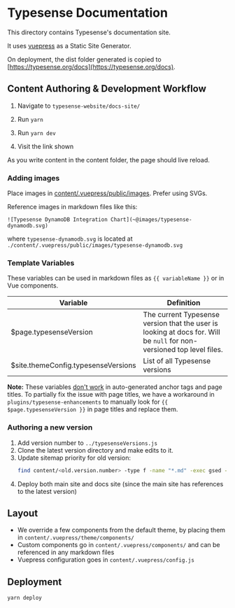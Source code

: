 # Typesense Documentation

This directory contains Typesense's documentation site.

It uses [vuepress](https://vuepress.vuejs.org/) as a Static Site Generator.

On deployment, the dist folder generated is copied to [https://typesense.org/docs](https://typesense.org/docs).

## Content Authoring & Development Workflow

1. Navigate to `typesense-website/docs-site/`

2. Run `yarn`
3. Run `yarn dev`
4. Visit the link shown

As you write content in the content folder, the page should live reload.

### Adding images

Place images in [content/.vuepress/public/images](content/.vuepress/public/images). Prefer using SVGs. 

Reference images in markdown files like this: 

```
![Typesense DynamoDB Integration Chart](~@images/typesense-dynamodb.svg)
```

where `typesense-dynamodb.svg` is located at `./content/.vuepress/public/images/typesense-dynamodb.svg`

### Template Variables

These variables can be used in markdown files as `{{ variableName }}` or in Vue components.

| Variable | Definition |
|----------|------------|
| $page.typesenseVersion | The current Typesense version that the user is looking at docs for. Will be `null` for non-versioned top level files. |
| $site.themeConfig.typesenseVersions | List of all Typesense versions |

**Note:** These variables [don't work](https://github.com/vuejs/vuepress/issues/2379) in auto-generated anchor tags and page titles.
To partially fix the issue with page titles, we have a workaround in `plugins/typesense-enhancements` to manually look for `{{ $page.typesenseVersion }}` in page titles and replace them.

### Authoring a new version

1. Add version number to `../typesenseVersions.js`
1. Clone the latest version directory and make edits to it.
1. Update sitemap priority for old version:
   ```bash
   find content/<old.version.number> -type f -name "*.md" -exec gsed -i 's/  priority: 0.7/  priority: 0.3/' {} +
   ```
1. Deploy both main site and docs site (since the main site has references to the latest version)

## Layout

- We override a few components from the default theme, by placing them in `content/.vuepress/theme/components/`
- Custom components go in `content/.vuepress/components/` and can be referenced in any markdown files
- Vuepress configuration goes in `content/.vuepress/config.js`

## Deployment

```shell
yarn deploy
```
